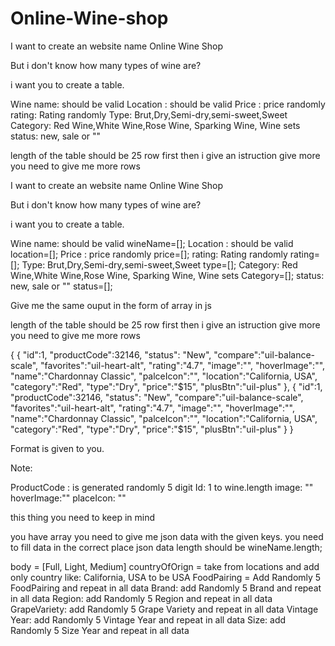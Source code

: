 # Online-Wine-shop


I want to create an website name Online Wine Shop

But i don't know how many types of wine are?

i want you to create a table.

Wine name: should be valid 
Location : should be valid
Price : price randomly
rating: Rating randomly
Type: Brut,Dry,Semi-dry,semi-sweet,Sweet
Category: Red Wine,White Wine,Rose Wine, Sparking Wine, Wine sets
status: new, sale or ""

length of the table should be 25 row first then i give an istruction give more you need to give me more rows


I want to create an website name Online Wine Shop

But i don't know how many types of wine are?

i want you to create a table.

Wine name: should be valid wineName=[];
Location : should be valid location=[];
Price : price randomly price=[];
rating: Rating randomly rating=[];
Type: Brut,Dry,Semi-dry,semi-sweet,Sweet type=[];
Category: Red Wine,White Wine,Rose Wine, Sparking Wine, Wine sets Category=[];
status: new, sale or "" status=[];

Give me the same ouput in the form of array in js

length of the table should be 25 row first then i give an istruction give more you need to give me more rows

{
{
     "id":1,
     "productCode":32146,
     "status": "New",
     "compare":"uil-balance-scale",
     "favorites":"uil-heart-alt",
     "rating":"4.7",
     "image":"",
     "hoverImage":"",
     "name":"Chardonnay Classic",
     "palceIcon":"",
     "location":"California, USA",
     "category":"Red",
     "type":"Dry",
     "price":"$15",
     "plusBtn":"uil-plus"
},
{
     "id":1,
     "productCode":32146,
     "status": "New",
     "compare":"uil-balance-scale",
     "favorites":"uil-heart-alt",
     "rating":"4.7",
     "image":"",
     "hoverImage":"",
     "name":"Chardonnay Classic",
     "palceIcon":"",
     "location":"California, USA",
     "category":"Red",
     "type":"Dry",
     "price":"$15",
     "plusBtn":"uil-plus"
}
}

Format is given to you.

Note:

ProductCode : is generated randomly 5 digit
Id: 1 to wine.length
image: ""
hoverImage:""
placeIcon: ""

this thing you need to keep in mind


you have array you need to give me json data with the given keys. you need to fill data in the correct place 
json data length should be wineName.length;

 body = [Full, Light, Medium]
 countryOfOrign = take from locations and add only country like: California, USA to be USA 
 FoodPairing = Add Randomly 5 FoodPairing and repeat in all data
 Brand: add Randomly 5 Brand and repeat in all data
 Region: add Randomly 5 Region and repeat in all data
 GrapeVariety: add Randomly 5 Grape Variety and repeat in all data
 Vintage Year: add Randomly 5 Vintage Year and repeat in all data
 Size: add Randomly 5 Size Year and repeat in all data
